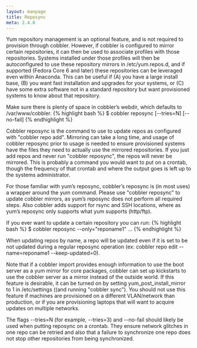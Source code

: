 ```yaml
---
layout: manpage
title: Reposync
meta: 2.4.0
---
```

Yum repository management is an optional feature, and is not required to provision through cobbler.  However, if cobbler is configured to mirror certain repositories, it can then be used to associate profiles with those repositories.  Systems installed under those profiles will then be autoconfigured to use these repository mirrors in /etc/yum.repos.d, and if supported (Fedora Core 6 and later) these repositories can be leveraged even within Anaconda.  This can be useful if (A) you have a large install base, (B) you want fast installation and upgrades for your systems, or (C) have some extra software not in a standard repository but want provisioned systems to know about that repository.

Make sure there is plenty of space in cobbler’s webdir, which defaults to /var/www/cobbler.
{% highlight bash %}
$ cobbler reposync [--tries=N] [--no-fail]
{% endhighlight %}

Cobbler reposync is the command to use to update repos as configured with "cobbler repo add".  Mirroring can take a long time, and usage of cobbler reposync prior to usage is needed to ensure provisioned systems have the files they need to actually use the mirrored repositories.  If you just add repos and never run "cobbler reposync", the repos will never be mirrored.  This is probably a command you would want to put on a crontab, though the frequency of that crontab and where the output goes is left up to the systems administrator.

For those familiar with yum’s reposync, cobbler’s reposync is (in most uses) a wrapper around the yum command.  Please use "cobbler reposync" to update cobbler mirrors, as yum’s reposync does not perform all required steps.  Also cobbler adds support for rsync and SSH locations, where as yum’s reposync only supports what yum supports (http/ftp).

If you ever want to update a certain repository you can run:
{% highlight bash %}
$ cobbler reposync --only="reponame1" ...
{% endhighlight %}

When updating repos by name, a repo will be updated even if it is set to be not updated during a regular reposync operation (ex: cobbler repo edit --name=reponame1 --keep-updated=0).

Note that if a cobbler import provides enough information to use the boot server as a yum mirror for core packages, cobbler can set up kickstarts to use the cobbler server as a mirror instead of the outside world.  If this feature is desirable, it can be turned on by setting yum_post_install_mirror to 1 in /etc/settings ((and running "cobbler sync").  You should not use this feature if machines are provisioned on a different VLAN/network than production, or if you are provisioning laptops that will want to acquire updates on multiple networks.

The flags --tries=N (for example, --tries=3) and --no-fail should likely be used when putting reposync on a crontab.  They ensure network glitches in one repo can be retried and also that a failure to synchronize one repo does not stop other repositories from being synchronized.